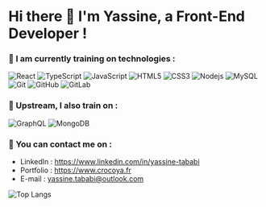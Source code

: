 # Hi there 👋 I'm Yassine, a Front-End Developer ! 

### 🔭 I am currently training on technologies :
![React](https://img.shields.io/badge/-React-282c34?style=flat-square&logo=react)
![TypeScript](https://img.shields.io/badge/-TypeScript-282c34?style=flat-square&logo=typescript)
![JavaScript](https://img.shields.io/badge/-JavaScript-282c34?style=flat-square&logo=javascript)
![HTML5](https://img.shields.io/badge/-HTML5-282c34?style=flat-square&logo=html5&logoColor=white)
![CSS3](https://img.shields.io/badge/-CSS3-282c34?style=flat-square&logo=css3)
![Nodejs](https://img.shields.io/badge/-Nodejs-282c34?style=flat-square&logo=Node.js)
![MySQL](https://img.shields.io/badge/-MySQL-282c34?style=flat-square&logo=mysql)
![Git](https://img.shields.io/badge/-Git-282c34?style=flat-square&logo=git)
![GitHub](https://img.shields.io/badge/-GitHub-282c34?style=flat-square&logo=github)
![GitLab](https://img.shields.io/badge/-GitLab-282c34?style=flat-square&logo=gitlab)

### 🌱 Upstream, I also train on :
![GraphQL](https://img.shields.io/badge/-GraphQL-282c34?style=flat-square&logo=graphql)
![MongoDB](https://img.shields.io/badge/-MongoDB-282c34?style=flat-square&logo=mongodb)


### 💬 You can contact me on :
- LinkedIn : https://www.linkedin.com/in/yassine-tababi
- Portfolio : https://www.crocoya.fr
- E-mail : yassine.tababi@outlook.com

![Top Langs](https://github-readme-stats.vercel.app/api/top-langs/?username=crocoya&hide=TeX&layout=compact)



<!--
**crocoya/crocoya** is a ✨ _special_ ✨ repository because its `README.md` (this file) appears on your GitHub profile.

Here are some ideas to get you started:

- ReactJS
- NodeJS
- MySQL

- AngularJS
- TypeScript
- Firebase
- Docker 

- 🔭 I’m currently working on ...
- 🌱 I’m currently learning ...
- 👯 I’m looking to collaborate on ...
- 🤔 I’m looking for help with ...
- 💬 Ask me about ...
- 📫 How to reach me: ...
- 😄 Pronouns: ...
- ⚡ Fun fact: ...
-->
